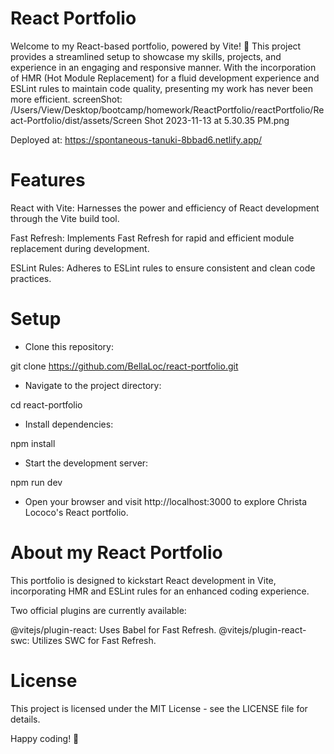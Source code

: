 # React Portfolio

Welcome to my React-based portfolio, powered by Vite! 🚀 This project provides a streamlined setup to showcase my skills, projects, and experience in an engaging and responsive manner. With the incorporation of HMR (Hot Module Replacement) for a fluid development experience and ESLint rules to maintain code quality, presenting my work has never been more efficient.
screenShot: /Users/View/Desktop/bootcamp/homework/ReactPortfolio/reactPortfolio/React-Portfolio/dist/assets/Screen Shot 2023-11-13 at 5.30.35 PM.png

Deployed at: https://spontaneous-tanuki-8bbad6.netlify.app/

# Features

React with Vite: Harnesses the power and efficiency of React development through the Vite build tool.

Fast Refresh: Implements Fast Refresh for rapid and efficient module replacement during development.

ESLint Rules: Adheres to ESLint rules to ensure consistent and clean code practices.

# Setup

- Clone this repository:

git clone https://github.com/BellaLoc/react-portfolio.git

- Navigate to the project directory:

cd react-portfolio

- Install dependencies:

npm install

- Start the development server:

npm run dev

- Open your browser and visit http://localhost:3000 to explore Christa Lococo's React portfolio.

# About my React Portfolio

This portfolio is designed to kickstart React development in Vite, incorporating HMR and ESLint rules for an enhanced coding experience.

Two official plugins are currently available:

@vitejs/plugin-react: Uses Babel for Fast Refresh.
@vitejs/plugin-react-swc: Utilizes SWC for Fast Refresh.

# License
This project is licensed under the MIT License - see the LICENSE file for details. 

Happy coding! 🌟